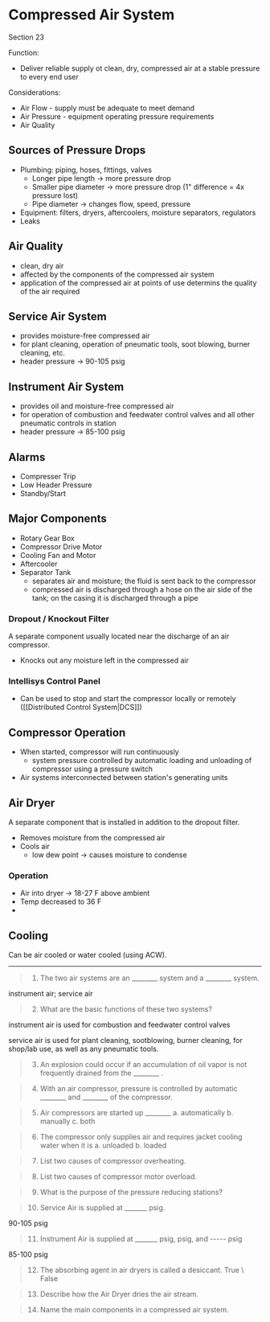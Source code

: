 # Compressed Air System
Section 23

Function:
-	Deliver reliable supply ot clean, dry, compressed air at a stable pressure to every end user

Considerations:
-	Air Flow - supply must be adequate to meet demand
-	Air Pressure - equipment operating pressure requirements
-	Air Quality

## Sources of Pressure Drops
-	Plumbing: piping, hoses, fittings, valves
	-	Longer pipe length -> more pressure drop
	-	Smaller pipe diameter -> more pressure drop (1" difference = 4x pressure lost)
	-	Pipe diameter -> changes flow, speed, pressure
-	Equipment: filters, dryers, aftercoolers, moisture separators, regulators
-	Leaks

## Air Quality
-	clean, dry air
-	affected by the components of the compressed air system
-	application of the compressed air at points of use determins the quality of the air required

## Service Air System
-	provides moisture-free compressed air
-	for plant cleaning, operation of pneumatic tools, soot blowing, burner cleaning, etc.
-	header pressure -> 90-105 psig

## Instrument Air System
-	provides oil and moisture-free compressed air
-	for operation of combustion and feedwater control valves and all other pneumatic controls in station
-	header pressure -> 85-100 psig

## Alarms
-	Compresser Trip
-	Low Header Pressure
-	Standby/Start

## Major Components
-	Rotary Gear Box
-	Compressor Drive Motor
-	Cooling Fan and Motor
-	Aftercooler
-	Separator Tank
	-	separates air and moisture; the fluid is sent back to the compressor
	-	compressed air is discharged through a hose on the air side of the tank; on the casing it is discharged through a pipe

### Dropout / Knockout Filter
A separate component usually located near the discharge of an air compressor.
-	Knocks out any moisture left in the compressed air

### Intellisys Control Panel
-	Can be used to stop and start the compressor locally or remotely ([[Distributed Control System|DCS]])

## Compressor Operation
-	When started, compressor will run continuously
	-	system pressure controlled by automatic loading and unloading of compressor using a pressure switch
-	Air systems interconnected between station's generating units

## Air Dryer
A separate component that is installed in addition to the dropout filter.
-	Removes moisture from the compressed air
-	Cools air
	-	low dew point -> causes moisture to condense
	
### Operation
-	Air into dryer -> 18-27 F above ambient
-	Temp decreased to 36 F
-	

## Cooling
Can be air cooled or water cooled (using ACW).

---

>1. The two air systems are an ________ system and a ________ system.

instrument air; service air

>2. What are the basic functions of these two systems? 

instrument air is used for combustion and feedwater control valves

service air is used for plant cleaning, sootblowing, burner cleaning, for shop/lab use, as well as any pneumatic tools.

>3. An explosion could occur if an accumulation of oil vapor is not frequently drained from the ________ .

>4. With an air compressor, pressure is controlled by automatic ________ and ________ of the compressor. 

>5. Air compressors are started up ________
a. automatically
b. manually
c. both

>6. The compressor only supplies air and requires jacket cooling water when it is
a. unloaded
b. loaded

>7. List two causes of compressor overheating.

>8. List two causes of compressor motor overload.

>9. What is the purpose of the pressure reducing stations?

>10. Service Air is supplied at _______ psig.

90-105 psig

>11. Instrument Air is supplied at _______ psig, psig, and ----- psig

85-100 psig

>12. The absorbing agent in air dryers is called a desiccant. True \ False

>13. Describe how the Air Dryer dries the air stream. 

>14. Name the main components in a compressed air system.

